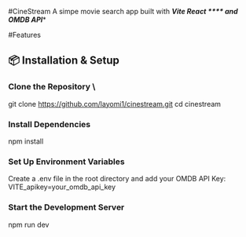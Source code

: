 #CineStream 
A simpe movie search app built with ***Vite React **** and OMDB API****

#Features
## 📦 Installation & Setup

###  Clone the Repository  \
git clone https://github.com/layomi1/cinestream.git
cd cinestream

### Install Dependencies
 npm install
  
###  Set Up Environment Variables
Create a .env file in the root directory and add your OMDB API Key:
VITE_apikey=your_omdb_api_key

### Start the Development Server
npm run dev
